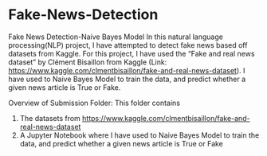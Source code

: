 # Fake-News-Detection
Fake News Detection-Naive Bayes Model
In this natural language processing(NLP) project, I have attempted to detect fake news based off datasets from Kaggle. 
For this project, I have used the “Fake and real news dataset” by Clément Bisaillon from Kaggle (Link: https://www.kaggle.com/clmentbisaillon/fake-and-real-news-dataset). 
I have used to Naive Bayes Model to train the data, and predict whether a given news article is True or Fake.

Overview of Submission Folder:
This folder contains 
1) The datasets from https://www.kaggle.com/clmentbisaillon/fake-and-real-news-dataset
2) A Jupyter Notebook where I have used to Naive Bayes Model to train the data, and predict whether a given news article is True or Fake

